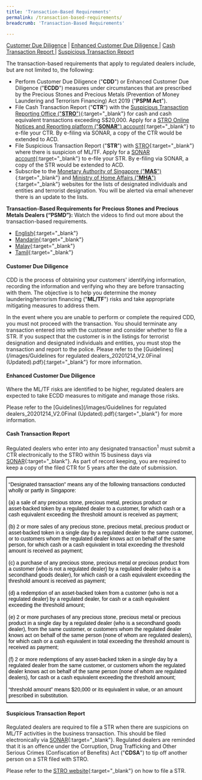 ```yaml
---
title: 'Transaction-Based Requirements'
permalink: /transaction-based-requirements/
breadcrumb: 'Transaction-Based Requirements'

---
```



<a href="#Customer Due Diligence">Customer Due Diligence</a> | <a href="#Enhanced Customer Due Diligence">Enhanced Customer Due Diligence </a> | <a href="#Cash Transaction Report">Cash Transaction Report </a> | <a href="#Suspicious Transaction Report">Suspicious Transaction Report </a>

The transaction-based requirements that apply to regulated dealers include, but are not limited to, the following:

* Perform Customer Due Diligence ("**CDD**") or Enhanced Customer Due Diligence ("**ECDD**") measures under circumstances that are prescribed by the Precious Stones and Precious Metals (Prevention of Money Laundering and Terrorism Financing) Act 2019 ("**PSPM Act**").<br>
* File Cash Transaction Report ("**CTR**") with the [Suspicious Transaction Reporting Office ("**STRO**")](https://www.police.gov.sg/advisories/crime/commercial-crimes/suspicious-transaction-reporting-office){:target="_blank"} for cash and cash equivalent transactions exceeding S$20,000. Apply for a [STRO Online Notices and Reporting platform ("**SONAR**") account](https://www.police.gov.sg/sonar){:target="_blank"} to e-file your CTR. By e-filing via SONAR, a copy of the CTR would be extended to ACD. <br>
* File Suspicious Transaction Report ("**STR**") with [STRO](https://www.police.gov.sg/advisories/crime/commercial-crimes/suspicious-transaction-reporting-office){:target="_blank"} where there is suspicion of ML/TF. Apply for a [SONAR account](https://www.police.gov.sg/sonar){:target="_blank"} to e-file your STR. By e-filing via SONAR, a copy of the STR would be extended to ACD.<br>
* Subscribe to the [Monetary Authority of Singapore ("**MAS**")](https://www.mas.gov.sg/subscription-services){:target="_blank"} and [Ministry of Home Affairs ("**MHA**")](https://www.mha.gov.sg/inter-ministry-committee-terrorist-designation-(imc-td)){:target="_blank"} websites for the lists of designated individuals and entities and terrorist designation. You will be alerted via email whenever there is an update to the lists.

**Transaction-Based Requirements for Precious Stones and Precious Metals Dealers (“PSMD”):** Watch the videos to find out more about the transaction-based requirements.
* [English](https://youtu.be/g6HGL8SHrQY){:target="_blank"}
* [Mandarin](https://youtu.be/CpUUhEWT59Q){:target="_blank"}
* [Malay](https://youtu.be/7ESKY_2SfXU){:target="_blank"}
* [Tamil](https://youtu.be/oUAsmTT7Odw){:target="_blank"}

#### <a id="Customer Due Diligence"></a> Customer Due Diligence

CDD is the process of obtaining your customers' identifying information, recording the information and verifying who they are before transacting with them. The objective is to help you determine the money laundering/terrorism financing ("**ML/TF**") risks and take appropriate mitigating measures to address them.

In the event where you are unable to perform or complete the required CDD, you must not proceed with the transaction. You should terminate any transaction entered into with the customer and consider whether to file a STR. If you suspect that the customer is in the listings for terrorist designation and designated individuals and entities, you must stop the transaction and report to the police. Please refer to the [Guidelines](/images/Guidelines for regulated dealers_20201214_V2.0Final (Updated).pdf){:target="_blank"} for more information.

#### <a id="Enhanced Customer Due Diligence"></a> Enhanced Customer Due Diligence

Where the ML/TF risks are identified to be higher, regulated dealers are expected to take ECDD measures to mitigate and manage those risks.

Please refer to the [Guidelines](/images/Guidelines for regulated dealers_20201214_V2.0Final (Updated).pdf){:target="_blank"} for more information.

#### <a id="Cash Transaction Report"></a> Cash Transaction Report

Regulated dealers who enter into any designated transaction<sup>1</sup> must submit a CTR electronically to the STRO within 15 business days via [SONAR](https://www.police.gov.sg/sonar){:target="_blank"}. As part of record keeping, you are required to keep a copy of the filed CTR for 5 years after the date of submission.

<style type="text/css">
.tg  {border-collapse:collapse;border-spacing:0;border-width:1px;border-style:solid;border-color:black;}
.tg td{font-family:Arial, sans-serif;font-size:14px;padding:10px 5px;border-style:solid;border-width:0px;overflow:hidden;word-break:normal;}
.tg th{font-family:Arial, sans-serif;font-size:14px;font-weight:normal;padding:10px 5px;border-style:solid;border-width:0px;overflow:hidden;word-break:normal;}
.tg .tg-pnl2{color:#000000;border-color:#000000;text-align:left;vertical-align:middle}
</style>
<table class="tg">
  <tr>
    <th class="tg-pnl2"><span style="font-weight:400;font-style:normal">“Designated transaction” means any of the following transactions conducted wholly or partly in Singapore:
</span><br><br><span style="font-weight:400;font-style:normal">(a) a sale of any precious stone, precious metal, precious product or asset‑backed token by a regulated dealer to a customer, for which cash or a cash equivalent exceeding the threshold amount is received as payment; 
</span><br><br><span style="font-weight:400;font-style:normal">(b) 2 or more sales of any precious stone, precious metal, precious product or asset‑backed token in a single day by a regulated dealer to the same customer, or to customers whom the regulated dealer knows act on behalf of the same person, for which cash or a cash equivalent in total exceeding the threshold amount is received as payment; 
</span><br><br><span style="font-weight:400;font-style:normal">(c) a purchase of any precious stone, precious metal or precious product from a customer (who is not a regulated dealer) by a regulated dealer (who is a secondhand goods dealer), for which cash or a cash equivalent exceeding the threshold amount is received as payment; 
</span><br><br><span style="font-weight:400;font-style:normal">(d) a redemption of an asset‑backed token from a customer (who is not a regulated dealer) by a regulated dealer, for cash or a cash equivalent exceeding the threshold amount; 
</span><br><br><span style="font-weight:400;font-style:normal">(e) 2 or more purchases of any precious stone, precious metal or precious product in a single day by a regulated dealer (who is a secondhand goods dealer), from the same customer, or customers whom the regulated dealer knows act on behalf of the same person (none of whom are regulated dealers), for which cash or a cash equivalent in total exceeding the threshold amount is received as payment; 
</span><br><br><span style="font-weight:400;font-style:normal">(f) 2 or more redemptions of any asset‑backed token in a single day by a regulated dealer from the same customer, or customers whom the regulated dealer knows act on behalf of the same person (none of whom are regulated dealers), for cash or a cash equivalent exceeding the threshold amount; 
</span><br><br><span style="font-weight:400;font-style:normal">“threshold amount” means $20,000 or its equivalent in value, or an amount prescribed in substitution.</span><br></th>
  </tr>
</table>

#### <a id="Suspicious Transaction Report"></a> Suspicious Transaction Report

Regulated dealers are required to file a STR when there are suspicions on ML/TF activities in the business transaction. This should be filed electronically via [SONAR](https://www.police.gov.sg/sonar){:target="_blank"}. Regulated dealers are reminded that it is an offence under the Corruption, Drug Trafficking and Other Serious Crimes (Confiscation of Benefits) Act ("**CDSA**") to tip off another person on a STR filed with STRO.

Please refer to the [STRO website](https://www.police.gov.sg/advisories/crime/commercial-crimes/suspicious-transaction-reporting-office){:target="_blank"} on how to file a STR.

